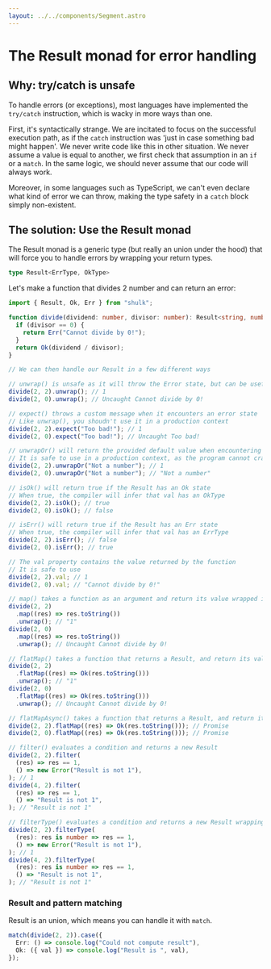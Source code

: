 ```yaml
---
layout: ../../components/Segment.astro
---
```


# The Result monad for error handling

## Why: try/catch is unsafe

To handle errors (or exceptions), most languages have implemented the `try/catch` instruction, which is wacky in more ways than one.

First, it's syntactically strange. We are incitated to focus on the successful execution path, as if the `catch` instruction was 'just in case something bad might happen'.
We never write code like this in other situation. We never assume a value is equal to another, we first check that assumption in an `if` or a `match`. In the same logic, we should never assume that our code will always work.

Moreover, in some languages such as TypeScript, we can't even declare what kind of error we can throw, making the type safety in a `catch` block simply non-existent.

## The solution: Use the Result monad

The Result monad is a generic type (but really an union under the hood) that will force you to handle errors by wrapping your return types.

```ts
type Result<ErrType, OkType>
```

Let's make a function that divides 2 number and can return an error:

```ts
import { Result, Ok, Err } from "shulk";

function divide(dividend: number, divisor: number): Result<string, number> {
  if (divisor == 0) {
    return Err("Cannot divide by 0!");
  }
  return Ok(dividend / divisor);
}

// We can then handle our Result in a few different ways

// unwrap() is unsafe as it will throw the Error state, but can be useful for prototyping
divide(2, 2).unwrap(); // 1
divide(2, 0).unwrap(); // Uncaught Cannot divide by 0!

// expect() throws a custom message when it encounters an error state
// Like unwrap(), you shoudn't use it in a production context
divide(2, 2).expect("Too bad!"); // 1
divide(2, 0).expect("Too bad!"); // Uncaught Too bad!

// unwrapOr() will return the provided default value when encountering an error state
// It is safe to use in a production context, as the program cannot crash
divide(2, 2).unwrapOr("Not a number"); // 1
divide(2, 0).unwrapOr("Not a number"); // "Not a number"

// isOk() will return true if the Result has an Ok state
// When true, the compiler will infer that val has an OkType
divide(2, 2).isOk(); // true
divide(2, 0).isOk(); // false

// isErr() will return true if the Result has an Err state
// When true, the compiler will infer that val has an ErrType
divide(2, 2).isErr(); // false
divide(2, 0).isErr(); // true

// The val property contains the value returned by the function
// It is safe to use
divide(2, 2).val; // 1
divide(2, 0).val; // "Cannot divide by 0!"

// map() takes a function as an argument and return its value wrapped in an Ok state, or an Err state
divide(2, 2)
  .map((res) => res.toString())
  .unwrap(); // "1"
divide(2, 0)
  .map((res) => res.toString())
  .unwrap(); // Uncaught Cannot divide by 0!

// flatMap() takes a function that returns a Result, and return its value
divide(2, 2)
  .flatMap((res) => Ok(res.toString()))
  .unwrap(); // "1"
divide(2, 0)
  .flatMap((res) => Ok(res.toString()))
  .unwrap(); // Uncaught Cannot divide by 0!

// flatMapAsync() takes a function that returns a Result, and return its value in a Promise
divide(2, 2).flatMap((res) => Ok(res.toString())); // Promise
divide(2, 0).flatMap((res) => Ok(res.toString())); // Promise

// filter() evaluates a condition and returns a new Result
divide(2, 2).filter(
  (res) => res == 1,
  () => new Error("Result is not 1"),
); // 1
divide(4, 2).filter(
  (res) => res == 1,
  () => "Result is not 1",
); // "Result is not 1"

// filterType() evaluates a condition and returns a new Result wrapping the new type
divide(2, 2).filterType(
  (res): res is number => res == 1,
  () => new Error("Result is not 1"),
); // 1
divide(4, 2).filterType(
  (res): res is number => res == 1,
  () => "Result is not 1",
); // "Result is not 1"
```

### Result and pattern matching

Result is an union, which means you can handle it with `match`.

```ts
match(divide(2, 2)).case({
  Err: () => console.log("Could not compute result"),
  Ok: ({ val }) => console.log("Result is ", val),
});
```
